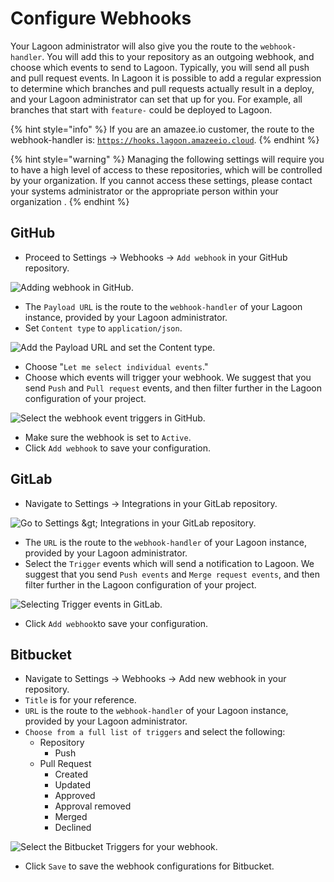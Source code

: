 # Configure Webhooks

Your Lagoon administrator will also give you the route to the `webhook-handler`. You will add this to your repository as an outgoing webhook, and choose which events to send to Lagoon. Typically, you will send all push and pull request events. In Lagoon it is possible to add a regular expression to determine which branches and pull requests actually result in a deploy, and your Lagoon administrator can set that up for you. For example, all branches that start with `feature-` could be deployed to Lagoon.

{% hint style="info" %}
If you are an amazee.io customer, the route to the webhook-handler is: [`https://hooks.lagoon.amazeeio.cloud`](https://hooks.lagoon.amazeeio.cloud).
{% endhint %}

{% hint style="warning" %}
Managing the following settings will require you to have a high level of access to these repositories, which will be controlled by your organization. If you cannot access these settings, please contact your systems administrator or the appropriate person within your organization .
{% endhint %}

## GitHub

* Proceed to Settings -&gt; Webhooks -&gt; `Add webhook` in your GitHub repository.

![Adding webhook in GitHub.](../.gitbook/assets/webhooks-2020-01-23-12-40-16.png)

* The `Payload URL` is the route to the `webhook-handler` of your Lagoon instance, provided by your Lagoon administrator.
* Set `Content type` to `application/json`.

![Add the Payload URL and set the Content type.](../.gitbook/assets/gh_webhook_1.png)

* Choose "`Let me select individual events`."
* Choose which events will trigger your webhook. We suggest that you send `Push` and `Pull request` events, and then filter further in the Lagoon configuration of your project.

![Select the webhook event triggers in GitHub.](../.gitbook/assets/gh_webhook_2.png)

* Make sure the webhook is set to `Active`.
* Click `Add webhook` to save your configuration.

## GitLab

* Navigate to Settings -&gt; Integrations in your GitLab repository.

![Go to Settings &amp;gt; Integrations in your GitLab repository.](../.gitbook/assets/gitlab-settings.png)

* The `URL` is the route to the `webhook-handler` of your Lagoon instance, provided by your Lagoon administrator.
* Select the `Trigger` events which will send a notification to Lagoon. We suggest that you send `Push events` and `Merge request events`, and then filter further in the Lagoon configuration of your project.

![Selecting Trigger events in GitLab.](../.gitbook/assets/gitlab_webhook.png)

* Click `Add webhook`to save your configuration.

## Bitbucket

* Navigate to Settings -&gt; Webhooks -&gt; Add new webhook in your repository.
* `Title` is for your reference.
* `URL` is the route to the `webhook-handler` of your Lagoon instance, provided by your Lagoon administrator.
* `Choose from a full list of triggers` and select the following:
  * Repository
    * Push
  * Pull Request
    * Created
    * Updated
    * Approved
    * Approval removed
    * Merged
    * Declined

![Select the Bitbucket Triggers for your webhook. ](../.gitbook/assets/bb_webhook_1.png)

* Click `Save` to save the webhook configurations for Bitbucket.

